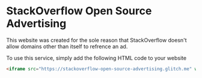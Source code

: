 StackOverflow Open Source Advertising
=================

This website was created for the sole reason that StackOverflow doesn't allow domains other than itself to refrence an ad.

To use this service, simply add the following HTML code to your website

```html
<iframe src="https://stackoverflow-open-source-advertising.glitch.me" width="300" height="250" frameborder="0"></iframe>
```
